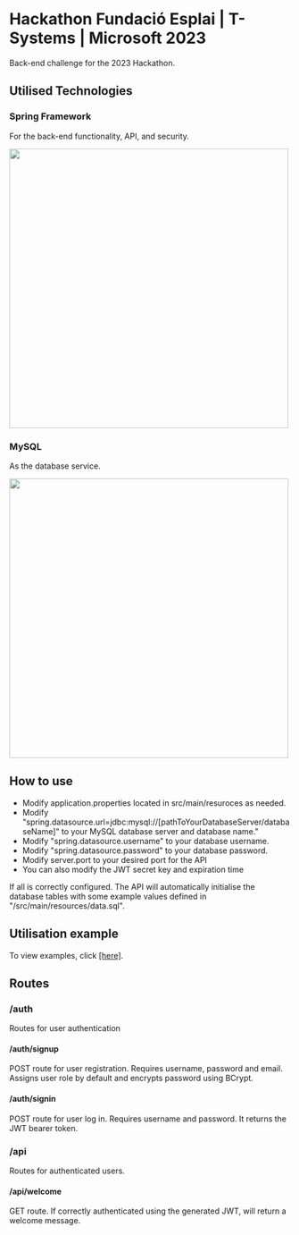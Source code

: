 # Hackathon Fundació Esplai | T-Systems | Microsoft 2023

Back-end challenge for the 2023 Hackathon.

## Utilised Technologies

### Spring Framework

<p>For the back-end functionality, API, and security.</p>

<img width="500" src="https://github.com/BasementHalfStackDev/Esplai-Hackathon-2023/assets/89463715/4b6ac198-edb4-4db6-8dd1-24ff8fa12340">

### MySQL

<p>As the database service.</p>

<img width="500" src="https://d1.awsstatic.com/asset-repository/products/amazon-rds/1024px-MySQL.ff87215b43fd7292af172e2a5d9b844217262571.png">

## How to use

<ul>
  <li>Modify application.properties located in src/main/resuroces as needed.</li>
  <li>Modify "spring.datasource.url=jdbc:mysql://[pathToYourDatabaseServer/databaseName]" to your MySQL database server and database name."</li>
  <li>Modify "spring.datasource.username" to your database username.</li>
  <li>Modify "spring.datasource.password" to your database password.</li>
  <li>Modify server.port to your desired port for the API</li>
  <li>You can also modify the JWT secret key and expiration time</li>
 </ul>
 
 <p>If all is correctly configured. The API will automatically initialise the database tables with some example values defined in "/src/main/resources/data.sql".</p>

## Utilisation example

To view examples, click <a href="https://documenter.getpostman.com/view/27466796/2s93kxdS24">[here]</a>.

## Routes

### /auth

<p>Routes for user authentication</p>

#### /auth/signup

<p>POST route for user registration. Requires username, password and email. Assigns user role by default and encrypts password using BCrypt.</p>

#### /auth/signin

<p>POST route for user log in. Requires username and password. It returns the JWT bearer token.</p>

### /api

<p>Routes for authenticated users. </p>

#### /api/welcome

<p>GET route. If correctly authenticated using the generated JWT, will return a welcome message.</p>
